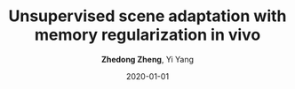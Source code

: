 ---
title: "Unsupervised scene adaptation with memory regularization in vivo"
collection: publications
permalink: /publication/2020-01-01-Unsupervised-scene-adaptation-with-memory-regularization-in-vivo
date: 2020-01-01
doi: 
venue: 'IJCAI'
paperurl: 'https://zdzheng.xyz/files/ijcai20.pdf'
code: 'https://github.com/layumi/Seg_Uncertainty'
author: '<strong>Zhedong Zheng</strong>,  Yi Yang'
citation: ' Zhedong Zheng,  Yi Yang, &quot;Unsupervised scene adaptation with memory regularization in vivo.&quot; IJCAI, 2020.'
pub_year: '2020'
bib: >
    '@inproceedings{zheng2019unsupervised,
    author = "Zheng, Zhedong and Yang, Yi",
    title = "Unsupervised scene adaptation with memory regularization in vivo",
    booktitle = "IJCAI",
    code = "https://github.com/layumi/Seg\_Uncertainty",
    url = "https://zdzheng.xyz/files/ijcai20.pdf",
    year = "2020"
    }'

---